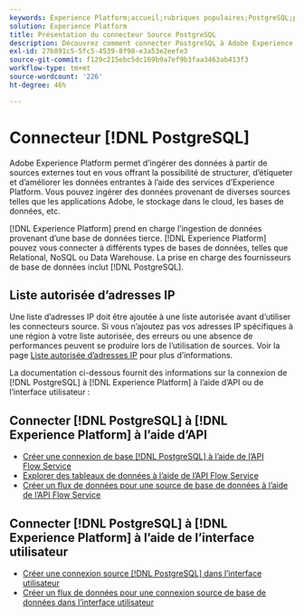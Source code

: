 ```yaml
---
keywords: Experience Platform;accueil;rubriques populaires;PostgreSQL;postgresql
solution: Experience Platform
title: Présentation du connecteur Source PostgreSQL
description: Découvrez comment connecter PostgreSQL à Adobe Experience Platform à l’aide d’API ou de l’interface utilisateur.
exl-id: 27b891c5-5fc5-4539-8f98-e3a53e2eefe3
source-git-commit: f129c215ebc5dc169b9a7ef9b3faa3463ab413f3
workflow-type: tm+mt
source-wordcount: '226'
ht-degree: 46%

---
```


# Connecteur [!DNL PostgreSQL]

Adobe Experience Platform permet d’ingérer des données à partir de sources externes tout en vous offrant la possibilité de structurer, d’étiqueter et d’améliorer les données entrantes à l’aide des services d’Experience Platform. Vous pouvez ingérer des données provenant de diverses sources telles que les applications Adobe, le stockage dans le cloud, les bases de données, etc.

[!DNL Experience Platform] prend en charge l’ingestion de données provenant d’une base de données tierce. [!DNL Experience Platform] pouvez vous connecter à différents types de bases de données, telles que Relational, NoSQL ou Data Warehouse. La prise en charge des fournisseurs de base de données inclut [!DNL PostgreSQL].

## Liste autorisée d’adresses IP

Une liste d’adresses IP doit être ajoutée à une liste autorisée avant d’utiliser les connecteurs source. Si vous n’ajoutez pas vos adresses IP spécifiques à une région à votre liste autorisée, des erreurs ou une absence de performances peuvent se produire lors de l’utilisation de sources. Voir la page [Liste autorisée d’adresses IP](../../ip-address-allow-list.md) pour plus d’informations.

La documentation ci-dessous fournit des informations sur la connexion de [!DNL PostgreSQL] à [!DNL Experience Platform] à l’aide d’API ou de l’interface utilisateur :

## Connecter [!DNL PostgreSQL] à [!DNL Experience Platform] à lʼaide dʼAPI

- [Créer une connexion de base [!DNL PostgreSQL] à l’aide de l’API Flow Service](../../tutorials/api/create/databases/postgres.md)
- [Explorer des tableaux de données à l’aide de l’API Flow Service](../../tutorials/api/explore/tabular.md)
- [Créer un flux de données pour une source de base de données à l’aide de l’API Flow Service](../../tutorials/api/collect/database-nosql.md)

## Connecter [!DNL PostgreSQL] à [!DNL Experience Platform] à lʼaide de l’interface utilisateur

- [Créer une connexion source  [!DNL PostgreSQL]  dans l’interface utilisateur](../../tutorials/ui/create/databases/postgres.md)
- [Créer un flux de données pour une connexion source de base de données dans l’interface utilisateur](../../tutorials/ui/dataflow/databases.md)
